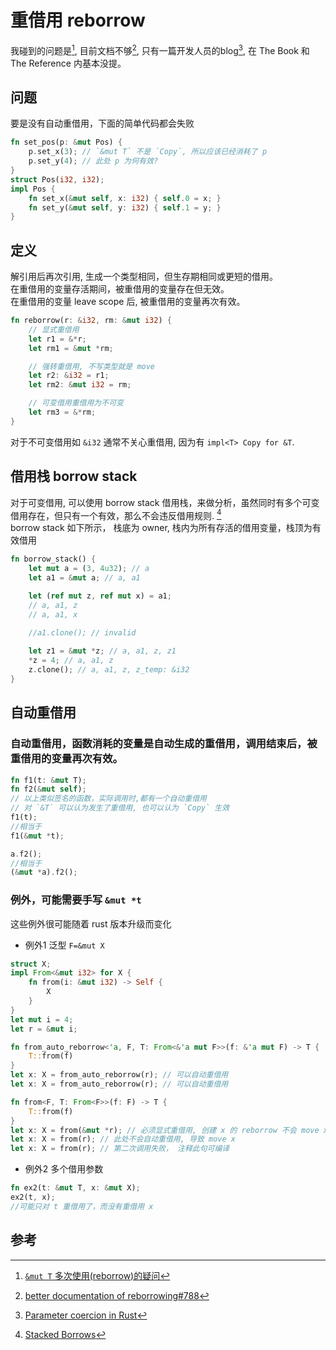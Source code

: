 # 重借用 reborrow

我碰到的问题是[^1], 目前文档不够[^2], 只有一篇开发人员的blog[^3], 在 The Book 和 The Reference 内基本没提。

## 问题
要是没有自动重借用，下面的简单代码都会失败
```rust
fn set_pos(p: &mut Pos) {
    p.set_x(3); // `&mut T` 不是 `Copy`, 所以应该已经消耗了 p
    p.set_y(4); // 此处 p 为何有效?
}
struct Pos(i32, i32);
impl Pos {
    fn set_x(&mut self, x: i32) { self.0 = x; }
    fn set_y(&mut self, y: i32) { self.1 = y; }
}
```

## 定义
解引用后再次引用, 生成一个类型相同，但生存期相同或更短的借用。  
在重借用的变量存活期间，被重借用的变量存在但无效。  
在重借用的变量 leave scope 后, 被重借用的变量再次有效。  
```rust
fn reborrow(r: &i32, rm: &mut i32) {
    // 显式重借用
    let r1 = &*r;
    let rm1 = &mut *rm;

    // 强转重借用, 不写类型就是 move
    let r2: &i32 = r1;
    let rm2: &mut i32 = rm;

    // 可变借用重借用为不可变
    let rm3 = &*rm;
}
```
对于不可变借用如 `&i32` 通常不关心重借用, 因为有 `impl<T> Copy for &T`.  

## 借用栈 borrow stack
对于可变借用, 可以使用 borrow stack 借用栈，来做分析，虽然同时有多个可变借用存在，但只有一个有效，那么不会违反借用规则. [^4]  
borrow stack 如下所示， 栈底为 owner, 栈内为所有存活的借用变量，栈顶为有效借用
```rust
fn borrow_stack() {
    let mut a = (3, 4u32); // a
    let a1 = &mut a; // a, a1

    let (ref mut z, ref mut x) = a1;
    // a, a1, z
    // a, a1, x

    //a1.clone(); // invalid
    
    let z1 = &mut *z; // a, a1, z, z1
    *z = 4; // a, a1, z
    z.clone(); // a, a1, z, z_temp: &i32
}
```

## 自动重借用
### 自动重借用，函数消耗的变量是自动生成的重借用，调用结束后，被重借用的变量再次有效。  
```rust
fn f1(t: &mut T);
fn f2(&mut self);
// 以上类似签名的函数，实际调用时,都有一个自动重借用
// 对 `&T` 可以认为发生了重借用, 也可以认为 `Copy` 生效
f1(t);
//相当于
f1(&mut *t);

a.f2();
//相当于
(&mut *a).f2();
```

### 例外，可能需要手写 `&mut *t`  
  这些例外很可能随着 rust 版本升级而变化
  - 例外1 泛型 `F=&mut X`
```rust
struct X;
impl From<&mut i32> for X {
    fn from(i: &mut i32) -> Self {
        X
    }
}
let mut i = 4;
let r = &mut i;

fn from_auto_reborrow<'a, F, T: From<&'a mut F>>(f: &'a mut F) -> T {
    T::from(f)
}
let x: X = from_auto_reborrow(r); // 可以自动重借用
let x: X = from_auto_reborrow(r); // 可以自动重借用

fn from<F, T: From<F>>(f: F) -> T {
    T::from(f)
}
let x: X = from(&mut *r); // 必须显式重借用, 创建 x 的 reborrow 不会 move x
let x: X = from(r); // 此处不会自动重借用, 导致 move x
let x: X = from(r); // 第二次调用失败， 注释此句可编译
```
  - 例外2 多个借用参数
```rust
fn ex2(t: &mut T, x: &mut X);
ex2(t, x);
//可能只对 t 重借用了，而没有重借用 x
```

## 参考
[^1]: [`&mut T` 多次使用(reborrow)的疑问](https://rustcc.cn/article?id=28fedcbc-d0c9-41e1-8d95-de73a578a078)
[^2]: [better documentation of reborrowing#788](https://github.com/rust-lang/reference/issues/788#issuecomment-1420528041)
[^3]: [Parameter coercion in Rust](http://smallcultfollowing.com/babysteps/blog/2013/11/20/parameter-coercion-in-rust/#reborrowing)
[^4]: [Stacked Borrows](https://rust-unofficial.github.io/too-many-lists/fifth-stacked-borrows.html)
